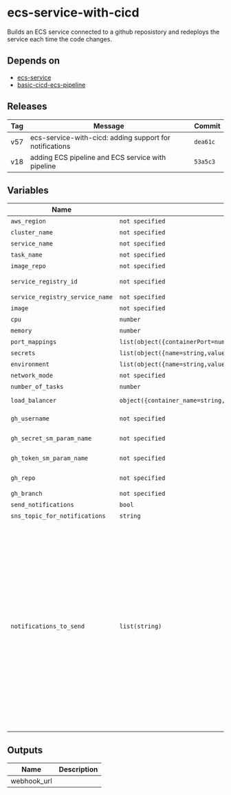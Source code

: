 ecs-service-with-cicd
======


Builds an ECS service connected to a github reposistory and redeploys the service each time the code changes.

Depends on
------

* [ecs-service](../ecs-service/README.md)
* [basic-cicd-ecs-pipeline](../basic-cicd-ecs-pipeline/README.md)



Releases
------

|Tag | Message | Commit|
--- | --- | ---
v57 | ecs-service-with-cicd: adding support for notifications | `dea61c`
v18 | adding ECS pipeline and ECS service with pipeline | `53a5c3`

Variables
------

|Name | Type | Description | Default Value|
--- | --- | --- | ---
`aws_region` | `not specified` | region where provisioning should happen | ``
`cluster_name` | `not specified` | name of cluster where service will run | ``
`service_name` | `not specified` | name of ECS service | ``
`task_name` | `not specified` | name of ECS container | ``
`image_repo` | `not specified` | name of image repo (ECR repo) | ``
`service_registry_id` | `not specified` | ID for the AWS service discovery namespace we will use | ``
`service_registry_service_name` | `not specified` | name for service we will use in the service registry | ``
`image` | `not specified` | image task will use | ``
`cpu` | `number` | CPU units for the task | `128`
`memory` | `number` | memory for the task | `256`
`port_mappings` | `list(object({containerPort=number,hostPort=number,protocol=string}))` | list of port mappings for the task | ``
`secrets` | `list(object({name=string,valueFrom=string}))` | environment variables from secrets | `[]`
`environment` | `list(object({name=string,value=string}))` | non scret environment variables | `[]`
`network_mode` | `not specified` | network mode to use for tasks | `bridge`
`number_of_tasks` | `number` | number of tasks to spawn for service | `2`
`load_balancer` | `object({container_name=string,container_port=number,target_group_arn=string})` | application load balancer associated with the service | `ERROR: cannot convert!`
`gh_username` | `not specified` | GitHub username used to access your site source code repo | ``
`gh_secret_sm_param_name` | `not specified` | name of SSM parameter where GitHub webhook secret is stored | ``
`gh_token_sm_param_name` | `not specified` | name of SSM parameter where the GitHub Oauth token is stored | ``
`gh_repo` | `not specified` | name of repo containing site source and buildspec.yml file | ``
`gh_branch` | `not specified` | branch of git repo to use for changes | `master`
`send_notifications` | `bool` | should pipeline notifications be sent | `false`
`sns_topic_for_notifications` | `string` | arn for sns topic to send notifications to | ``
`notifications_to_send` | `list(string)` | which notifications should we send, for values see here https://docs.aws.amazon.com/codestar-notifications/latest/userguide/concepts.html#concepts-api | `[codepipeline-pipeline-pipeline-execution-failed, codepipeline-pipeline-pipeline-execution-canceled, codepipeline-pipeline-pipeline-execution-started, codepipeline-pipeline-pipeline-execution-resumed, codepipeline-pipeline-pipeline-execution-succeeded, codepipeline-pipeline-pipeline-execution-superseded]`

Outputs
------

|Name | Description|
--- | ---
webhook_url | 

